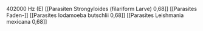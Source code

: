 402000 Hz (E)
[[Parasiten Strongyloides (filariform Larve) 0,68]]
[[Parasites Faden-]]
[[Parasites Iodamoeba butschlii 0,68]]
[[Parasites Leishmania mexicana 0,68]]